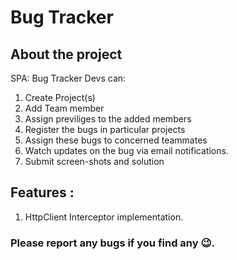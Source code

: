 # Bug Tracker

## About the project

SPA: Bug Tracker
Devs can:

1. Create Project(s)
2. Add Team member
3. Assign previliges to the added members
4. Register the bugs in particular projects
5. Assign these bugs to concerned teammates
6. Watch updates on the bug via email notifications.
7. Submit screen-shots and solution

## Features :

1. HttpClient Interceptor implementation.

### Please report any bugs if you find any 😉.
